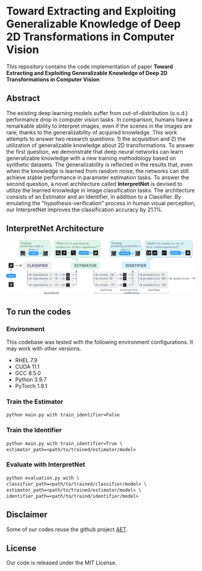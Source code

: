 # Toward Extracting and Exploiting Generalizable Knowledge of Deep 2D Transformations in Computer Vision

This repository contains the code implementation of paper **Toward Extracting and Exploiting Generalizable Knowledge of Deep 2D Transformations in Computer Vision**

## Abstract

The existing deep learning models suffer from out-of-distribution (o.o.d.) performance drop in computer vision tasks. In comparison, humans have a remarkable ability to interpret images, even if the scenes in the images are rare, thanks to the generalizability of acquired knowledge. This work attempts to answer two research questions: 1) the acquisition and 2) the utilization of generalizable knowledge about 2D transformations. To answer the first question, we demonstrate that deep neural networks can learn generalizable knowledge with a new training methodology based on synthetic datasets. The generalizability is reflected in the results that, even when the knowledge is learned from random noise, the networks can still achieve stable performance in parameter estimation tasks. To answer the second question, a novel architecture called **InterpretNet** is devised to utilize the learned knowledge in image classification tasks. The architecture consists of an Estimator and an Identifier, in addition to a Classifier. By emulating the "hypothesis-verification" process in human visual perception, our InterpretNet improves the classification accuracy by 21.1%.

## InterpretNet Architecture

![InterpretNet](resource/architecture.jpeg)

## To run the codes

### Environment

This codebase was tested with the following environment configurations. It may work with other versions.
- RHEL 7.9
- CUDA 11.1
- GCC 8.5.0
- Python 3.9.7
- PyTorch 1.9.1

### Train the Estimator
  ```shell
  python main.py with train_identifier=False
  ```

### Train the Identifier
  ```shell
  python main.py with train_identifier=True \
  estimator_path=<path/to/trained/estimator/model>
  ```

### Evaluate with InterpretNet
  ```shell
  python evaluation.py with \
  classifier_path=<path/to/trained/classifier/model> \
  estimator_path=<path/to/trained/estimator/model> \
  identifier_path=<path/to/traind/identifier/model>
  ```

## Disclaimer

Some of our codes reuse the github project [AET](https://github.com/maple-research-lab/AET).  

## License

Our code is released under the MIT License.
